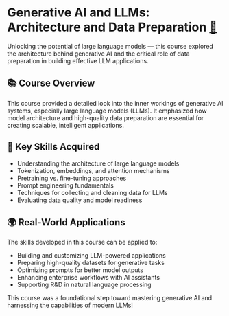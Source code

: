 # Generative AI and LLMs: Architecture and Data Preparation [🔗](https://coursera.org/share/81df32d71418a94f748d196ccb5928a4)

Unlocking the potential of large language models — this course explored the architecture behind generative AI and the critical role of data preparation in building effective LLM applications.

## 📚 Course Overview

This course provided a detailed look into the inner workings of generative AI systems, especially large language models (LLMs). It emphasized how model architecture and high-quality data preparation are essential for creating scalable, intelligent applications.

## 🧠 Key Skills Acquired

- Understanding the architecture of large language models  
- Tokenization, embeddings, and attention mechanisms  
- Pretraining vs. fine-tuning approaches  
- Prompt engineering fundamentals  
- Techniques for collecting and cleaning data for LLMs  
- Evaluating data quality and model readiness

## 🌍 Real-World Applications

The skills developed in this course can be applied to:

- Building and customizing LLM-powered applications  
- Preparing high-quality datasets for generative tasks  
- Optimizing prompts for better model outputs  
- Enhancing enterprise workflows with AI assistants  
- Supporting R&D in natural language processing

This course was a foundational step toward mastering generative AI and harnessing the capabilities of modern LLMs!